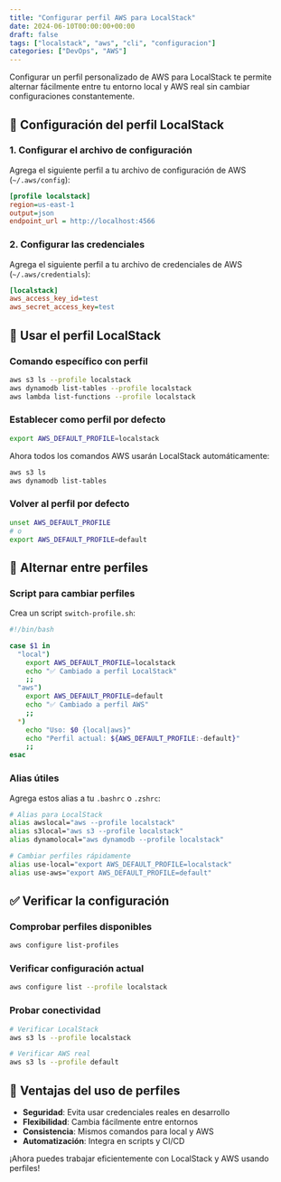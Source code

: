 ```yaml
---
title: "Configurar perfil AWS para LocalStack"
date: 2024-06-10T00:00:00+00:00
draft: false
tags: ["localstack", "aws", "cli", "configuracion"]
categories: ["DevOps", "AWS"]
---
```


Configurar un perfil personalizado de AWS para LocalStack te permite alternar fácilmente entre tu entorno local y AWS real sin cambiar configuraciones constantemente.

## 🔧 Configuración del perfil LocalStack

### 1. Configurar el archivo de configuración

Agrega el siguiente perfil a tu archivo de configuración de AWS (`~/.aws/config`):

```ini
[profile localstack]
region=us-east-1
output=json
endpoint_url = http://localhost:4566
```

### 2. Configurar las credenciales

Agrega el siguiente perfil a tu archivo de credenciales de AWS (`~/.aws/credentials`):

```ini
[localstack]
aws_access_key_id=test
aws_secret_access_key=test
```

## 🚀 Usar el perfil LocalStack

### Comando específico con perfil

```bash
aws s3 ls --profile localstack
aws dynamodb list-tables --profile localstack
aws lambda list-functions --profile localstack
```

### Establecer como perfil por defecto

```bash
export AWS_DEFAULT_PROFILE=localstack
```

Ahora todos los comandos AWS usarán LocalStack automáticamente:

```bash
aws s3 ls
aws dynamodb list-tables
```

### Volver al perfil por defecto

```bash
unset AWS_DEFAULT_PROFILE
# o
export AWS_DEFAULT_PROFILE=default
```

## 🔄 Alternar entre perfiles

### Script para cambiar perfiles

Crea un script `switch-profile.sh`:

```bash
#!/bin/bash

case $1 in
  "local")
    export AWS_DEFAULT_PROFILE=localstack
    echo "✅ Cambiado a perfil LocalStack"
    ;;
  "aws")
    export AWS_DEFAULT_PROFILE=default
    echo "✅ Cambiado a perfil AWS"
    ;;
  *)
    echo "Uso: $0 {local|aws}"
    echo "Perfil actual: ${AWS_DEFAULT_PROFILE:-default}"
    ;;
esac
```

### Alias útiles

Agrega estos alias a tu `.bashrc` o `.zshrc`:

```bash
# Alias para LocalStack
alias awslocal="aws --profile localstack"
alias s3local="aws s3 --profile localstack"
alias dynamolocal="aws dynamodb --profile localstack"

# Cambiar perfiles rápidamente
alias use-local="export AWS_DEFAULT_PROFILE=localstack"
alias use-aws="export AWS_DEFAULT_PROFILE=default"
```

## ✅ Verificar la configuración

### Comprobar perfiles disponibles

```bash
aws configure list-profiles
```

### Verificar configuración actual

```bash
aws configure list --profile localstack
```

### Probar conectividad

```bash
# Verificar LocalStack
aws s3 ls --profile localstack

# Verificar AWS real
aws s3 ls --profile default
```

## 🎯 Ventajas del uso de perfiles

- **Seguridad**: Evita usar credenciales reales en desarrollo
- **Flexibilidad**: Cambia fácilmente entre entornos
- **Consistencia**: Mismos comandos para local y AWS
- **Automatización**: Integra en scripts y CI/CD

¡Ahora puedes trabajar eficientemente con LocalStack y AWS usando perfiles!